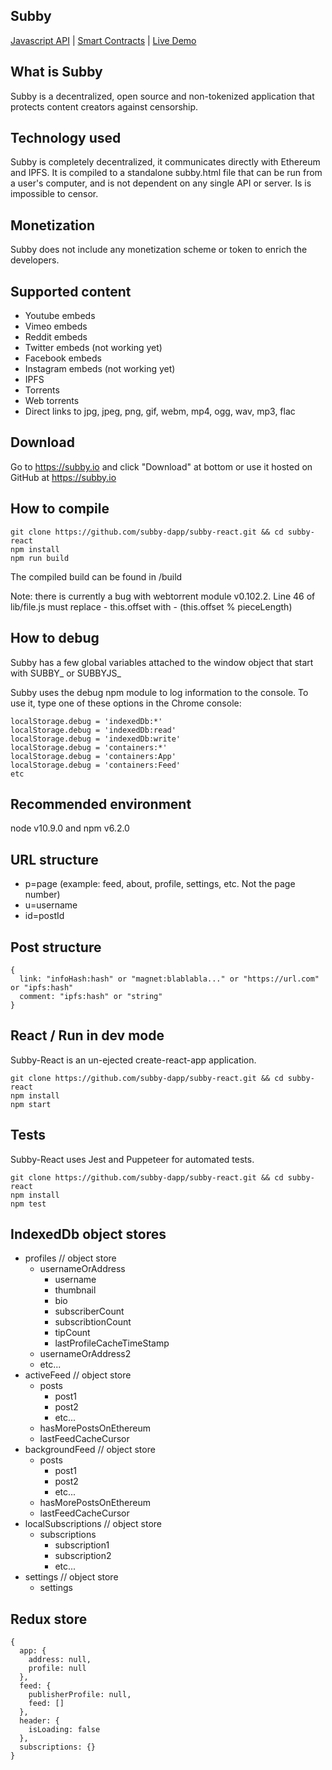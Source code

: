 ## Subby
[Javascript API](https://github.com/subby-dapp/subby.js) | [Smart Contracts](https://github.com/subby-dapp/subby-smart-contracts) | [Live Demo](https://subby.io)

## What is Subby
Subby is a decentralized, open source and non-tokenized application that protects content creators against censorship.

## Technology used
Subby is completely decentralized, it communicates directly with Ethereum and IPFS. It is compiled to a standalone subby.html file that can be run from a user's computer, and is not dependent on any single API or server. Is is impossible to censor.

## Monetization
Subby does not include any monetization scheme or token to enrich the developers.

## Supported content
- Youtube embeds
- Vimeo embeds
- Reddit embeds
- Twitter embeds (not working yet)
- Facebook embeds
- Instagram embeds (not working yet)
- IPFS
- Torrents
- Web torrents
- Direct links to jpg, jpeg, png, gif, webm, mp4, ogg, wav, mp3, flac

## Download
Go to https://subby.io and click "Download" at bottom or use it hosted on GitHub at https://subby.io

## How to compile
```
git clone https://github.com/subby-dapp/subby-react.git && cd subby-react
npm install
npm run build
```
The compiled build can be found in /build

Note: there is currently a bug with webtorrent module v0.102.2. Line 46 of lib/file.js must replace - this.offset with - (this.offset % pieceLength)

## How to debug

Subby has a few global variables attached to the window object that start with SUBBY_ or SUBBYJS_

Subby uses the debug npm module to log information to the console. To use it, type one of these options in the Chrome console:
```
localStorage.debug = 'indexedDb:*'
localStorage.debug = 'indexedDb:read'
localStorage.debug = 'indexedDb:write'
localStorage.debug = 'containers:*'
localStorage.debug = 'containers:App'
localStorage.debug = 'containers:Feed'
etc
```

## Recommended environment
node v10.9.0 and npm v6.2.0

## URL structure
- p=page (example: feed, about, profile, settings, etc. Not the page number)
- u=username
- id=postId

## Post structure 
```
{
  link: "infoHash:hash" or "magnet:blablabla..." or "https://url.com" or "ipfs:hash"
  comment: "ipfs:hash" or "string"
}
```

## React / Run in dev mode
Subby-React is an un-ejected create-react-app application.
```
git clone https://github.com/subby-dapp/subby-react.git && cd subby-react
npm install
npm start
```

## Tests
Subby-React uses Jest and Puppeteer for automated tests.
```
git clone https://github.com/subby-dapp/subby-react.git && cd subby-react
npm install
npm test
```

## IndexedDb object stores

- profiles // object store
  - usernameOrAddress
    - username
    - thumbnail
    - bio
    - subscriberCount
    - subscribtionCount
    - tipCount
    - lastProfileCacheTimeStamp
  - usernameOrAddress2
  - etc...
- activeFeed // object store
  - posts
    - post1
    - post2
    - etc...
  - hasMorePostsOnEthereum
  - lastFeedCacheCursor
- backgroundFeed // object store
  - posts
    - post1
    - post2
    - etc...
  - hasMorePostsOnEthereum
  - lastFeedCacheCursor
- localSubscriptions // object store
  - subscriptions
    - subscription1
    - subscription2
    - etc...
- settings // object store
  - settings

## Redux store
```
{
  app: {
    address: null,
    profile: null
  },
  feed: {
    publisherProfile: null,
    feed: []
  },
  header: {
    isLoading: false
  },
  subscriptions: {}
}
```
